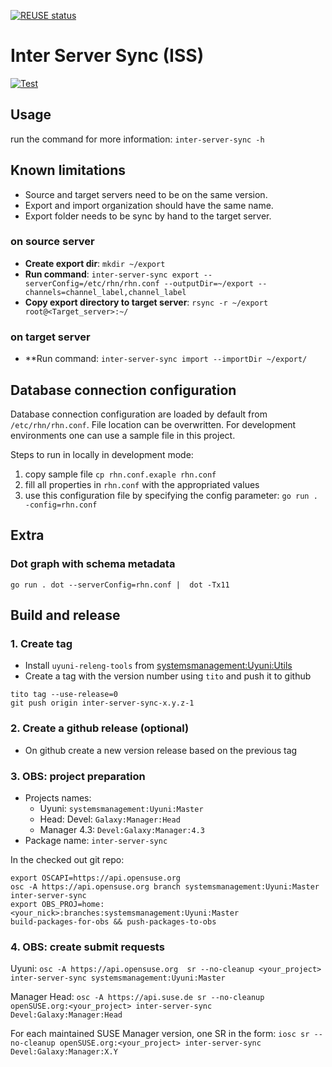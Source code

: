 <!--
SPDX-FileCopyrightText: 2023 SUSE LLC

SPDX-License-Identifier: Apache-2.0
-->

[![REUSE status](https://api.reuse.software/badge/git.fsfe.org/reuse/api)](https://api.reuse.software/info/git.fsfe.org/reuse/api)

# Inter Server Sync (ISS)

[![Test](https://github.com/uyuni-project/inter-server-sync/actions/workflows/github-actions-tests.yml/badge.svg)](https://github.com/uyuni-project/inter-server-sync/actions/workflows/github-actions-tests.yml)

## Usage
run the command for more information:
`inter-server-sync -h`

## Known limitations 
- Source and target servers need to be on the same version.
- Export and import organization should have the same name.
- Export folder needs to be sync by hand to the target server.

### on source server
- **Create export dir**: `mkdir ~/export`
- **Run command**: `inter-server-sync export --serverConfig=/etc/rhn/rhn.conf --outputDir=~/export --channels=channel_label,channel_label`
- **Copy export directory to target server**: `rsync -r ~/export root@<Target_server>:~/`

### on target server
- **Run command: `inter-server-sync import --importDir ~/export/`

## Database connection configuration

Database connection configuration are loaded by default from `/etc/rhn/rhn.conf`.
File location can be overwritten.
For development environments one can use a sample file in this project.

Steps to run in locally in development mode:
1. copy sample file `cp rhn.conf.exaple rhn.conf`
2. fill all properties in `rhn.conf` with the appropriated values
3. use this configuration file by specifying the config parameter: `go run . -config=rhn.conf`

## Extra

### Dot graph with schema metadata

`go run . dot --serverConfig=rhn.conf |  dot -Tx11`

## Build and release

### 1. Create tag

- Install `uyuni-releng-tools` from [systemsmanagement:Uyuni:Utils](https://build.opensuse.org/project/show/systemsmanagement:Uyuni:Utils)
- Create a tag with the version number using `tito` and push it to github
```
tito tag --use-release=0
git push origin inter-server-sync-x.y.z-1
```

### 2. Create a github release (optional)

- On github create a new version release based on the previous tag

### 3. OBS: project preparation

- Projects names:
    - Uyuni: `systemsmanagement:Uyuni:Master`
    - Head: Devel: `Galaxy:Manager:Head`
    - Manager 4.3: `Devel:Galaxy:Manager:4.3`
- Package name: `inter-server-sync`

In the checked out git repo:

```
export OSCAPI=https://api.opensuse.org
osc -A https://api.opensuse.org branch systemsmanagement:Uyuni:Master inter-server-sync
export OBS_PROJ=home:<your_nick>:branches:systemsmanagement:Uyuni:Master
build-packages-for-obs && push-packages-to-obs
```

### 4. OBS: create submit requests

Uyuni: `osc -A https://api.opensuse.org  sr --no-cleanup <your_project> inter-server-sync systemsmanagement:Uyuni:Master`

Manager Head: `osc -A https://api.suse.de sr --no-cleanup openSUSE.org:<your_project> inter-server-sync Devel:Galaxy:Manager:Head`

For each maintained SUSE Manager version, one SR in the form: `iosc sr --no-cleanup openSUSE.org:<your_project> inter-server-sync Devel:Galaxy:Manager:X.Y`

